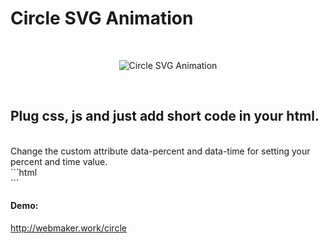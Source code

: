 <h1>Circle SVG Animation</h1>
<br>
<p align="center">
	<img src="http://webmaker.work/circle/circle.png" alt="Circle SVG Animation">
</p>
<br>
<h2>Plug css, js and just add short code in your html.</h2>
<br>
Change the custom attribute data-percent and data-time for setting your percent and time value.
<br>
```html
<div class="circle-box" data-percent="58" data-time="2000"></div>
<div class="circle-box" data-percent="72" data-time="3000"></div>
<div class="circle-box" data-percent="100" data-time="2000"></div>
```
<h4>Demo:</h4>
<a href="http://webmaker.work/circle">http://webmaker.work/circle</a>
